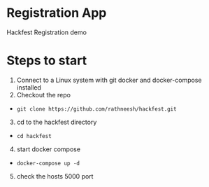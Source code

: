 # Registration App
Hackfest Registration demo 

# Steps to start

1. Connect to a Linux system with git docker and docker-compose installed
2. Checkout the repo 
 * `git clone https://github.com/rathneesh/hackfest.git`
3. cd to the hackfest directory
  * `cd hackfest`
4. start docker compose
  * `docker-compose up -d`
5. check the hosts 5000 port
